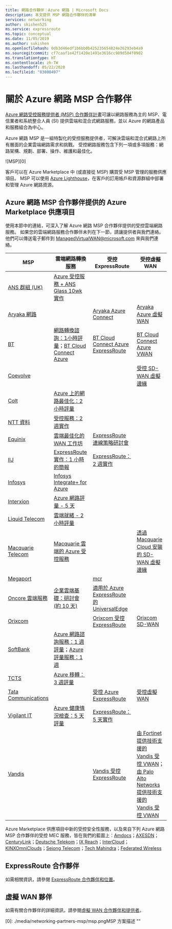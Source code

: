 ```yaml
---
title: 網路合作夥伴：Azure 網路 | Microsoft Docs
description: 本文提供 MSP 網路合作夥伴的清單
services: networking
author: skishen525
ms.service: expressroute
ms.topic: conceptual
ms.date: 11/05/2019
ms.author: sukishen
ms.openlocfilehash: 0db3d46edf1b6bb0b425235654824e26293eb4a9
ms.sourcegitcommit: cf7caaf1e42f1420e1491e3616cc989d504f0902
ms.translationtype: HT
ms.contentlocale: zh-TW
ms.lasthandoff: 05/22/2020
ms.locfileid: "83800497"
---
```

# <a name="about-azure-networking-msp-partners"></a>關於 Azure 網路 MSP 合作夥伴

[Azure 網路受控服務提供者 (MSP) 合作夥伴計畫](https://azure.microsoft.com/blog/enhancing-the-customer-experience-with-the-azure-networking-msp-partner-program/)可讓以網路服務為主的 MSP、電信業者和系統整合人員 (SI) 提供雲端和混合式網路服務，並以 Azure 的網路產品和服務組合為中心。

Azure 網路 MSP 是一組特製化的受控服務提供者，可解決雲端和混合式網路上所有層面的企業雲端網路需求和挑戰。 受控網路服務包含下列一項或多項服務：網路架構、規劃、部署、操作、維護和最佳化。

![MSP][0]

客戶可以在 Azure Marketplace 中 (或直接從 MSP) 購買受 MSP 管理的服務供應項目。 MSP 可以使用 [Azure Lighthouse](https://azure.microsoft.com/services/azure-lighthouse/)，在客戶的訂用帳戶和資源群組中部署和管理 Azure 網路資源。

## <a name="azure-marketplace-offers-by-azure-networking-msp-partners"></a><a name="msp"></a>Azure 網路 MSP 合作夥伴提供的 Azure Marketplace 供應項目

使用本節中的連結，可深入了解 Azure 網路 MSP 合作夥伴提供的受控雲端網路服務。 如果您的雲端網路服務合作夥伴未列在下一節，請讓提供者與我們連絡。 他們可以傳送電子郵件到 ManagedVirtualWAN@microsoft.com 來與我們連絡。 

| **MSP** | **雲端網路轉換服務** | **受控 ExpressRoute** | **受控虛擬 WAN** |
| ---| ---| ---| ---|
|[ANS 群組 (UK)](https://www.ans.co.uk/)|[Azure 受控服務 + ANS Glass 10wk 實作](https://azuremarketplace.microsoft.com/en-us/marketplace/consulting-services/ans_group.glassms)|||||
|[Aryaka 網路](https://www.aryaka.com/azure-msp-vwan-managed-service-provider-launch-partner-aryaka/)||[Aryaka Azure Connect](https://azuremarketplace.microsoft.com/en-us/marketplace/apps/aryaka.cloudconnect_azure_19?tab=Overview)|[Aryaka Azure 虛擬 WAN](https://azuremarketplace.microsoft.com/marketplace/apps/aryaka.cloudconnect_azure_19?tab=Overview) | | |
|[BT](https://www.globalservices.bt.com/en/solutions/products/cloud-connect-azure)|[網路轉換諮詢：1小時評量](https://azuremarketplace.microsoft.com/en-us/marketplace/consulting-services/bt-americas-inc.network-transformation-consulting)；[BT Cloud Connect Azure](https://azuremarketplace.microsoft.com/en-us/marketplace/apps/bt-americas-inc.bt-cca-lh-001?tab=Overview)|[BT Cloud Connect Azure ExpressRoute](https://azuremarketplace.microsoft.com/en-us/marketplace/apps/bt-americas-inc.bt-cca-lh-003?tab=Overview)|[BT Cloud Connect Azure VWAN](https://azuremarketplace.microsoft.com/en-us/marketplace/apps/bt-americas-inc.bt-cca-lh-002?tab=Overview)|||
|[Coevolve](https://www.coevolve.com/services/azure-networking-services/)|||[受控 SD-WAN 虛擬邊緣](https://azuremarketplace.microsoft.com/en-us/marketplace/apps/coevolveptylimited1581027739259.managed-vmware-sdwan-edge?tab=Overview)|||
|[Colt](https://www.colt.net/why-colt/strategic-alliances/microsoft-partnership/msp/)|[Azure 上的網路最佳化：2 小時評量](https://azuremarketplace.microsoft.com/en-us/marketplace/consulting-services/colttechnologyservices.azure_networking)|||||
|[NTT 資料](https://us.nttdata.com/en/digital/cloud-transformation)|[受控服務：2 週實作](https://azuremarketplace.microsoft.com/en-us/marketplace/consulting-services/nttdata-2932930.managed_service)|||||
|[Equinix](https://www.equinix.com/)|[雲端最佳化的 WAN 工作坊](https://azuremarketplace.microsoft.com/en-us/marketplace/apps/equinix.cloudoptimizedwan?tab=Overview)|[ExpressRoute 連線策略研討會](https://azuremarketplace.microsoft.com/en-us/marketplace/apps/equinix.expressroutestrategy?tab=Overview)||||
|[IIJ](https://www.iij.ad.jp/biz/cloudex/)|[ExpressRoute 實作：1 小時的簡報](https://azuremarketplace.microsoft.com/en-us/marketplace/consulting-services/internet_initiative_japan_inc.iij_cxm_consulting)|[ExpressRoute：2 週實作](https://azuremarketplace.microsoft.com/en-us/marketplace/consulting-services/internet_initiative_japan_inc.iij_cxmer_consulting)||||
|[Infosys](https://www.infosys.com/services/microsoft-cloud-business/pages/index.aspx)|[Infosys Integrate+ for Azure](https://azuremarketplace.microsoft.com/en-us/marketplace/apps/infosysltd.infosys-integrate-for-azure?tab=Overview)|||||
|[Interxion](https://www.interxion.com/products/interconnection/cloud-connect/support-your-cloud-strategy/)|[Azure 網路評量 - 5 天](https://azuremarketplace.microsoft.com/en-us/marketplace/consulting-services/interxionhq.inxn_azure_networking_assessment)|||||
|[Liquid Telecom](https://liquidcloud.africa/azure-networking)|[雲端就緒 - 2 小時評量](https://azuremarketplace.microsoft.com/en-us/marketplace/consulting-services/liquidtelecommunicationsoperationslimited.liquid_cloud_readiness_assessment)|||||
|[Macquarie Telecom](https://macquariecloudservices.com/azure-managed-services/)|[Macquarie 雲端的 Azure 受控服務](https://azuremarketplace.microsoft.com/en-us/marketplace/apps/macquariecloudservices.managed_services?tab=Overview)||[透過 Macquarie Cloud 安裝的 SD-WAN 虛擬邊緣](https://azuremarketplace.microsoft.com/en-us/marketplace/apps/macquariecloudservices.nanaged_network_services?tab=Overview)|||
|[Megaport](https://www.megaport.com/services/microsoft-expressroute/)||[mcr](https://azuremarketplace.microsoft.com/en-us/marketplace/apps/megaport1582290752989.megaport_mcr?tab=Overview)||||
|[Oncore 雲端服務]( https://www.oncore.cloud/services/ue-for-expressroute/)|[企業雲端基礎：研討會 (約 10 天)](https://azuremarketplace.microsoft.com/en-us/marketplace/consulting-services/oncore_cloud_services-4944214.oncore_cloud_onboard_201810)|[適用於 Azure ExpressRoute 的 UniversalEdge](https://azuremarketplace.microsoft.com/en-us/marketplace/apps/oncore_cloud_services-4944214.universaledge_for_expressroute?tab=Overview)||||
|[Orixcom]( https://www.orixcom.com/cloud-solutions/)||[Orixcom 受控 ExpressRoute](https://azuremarketplace.microsoft.com/en-us/marketplace/apps/orixcom.orixcom_managed_expressroute?tab=Overview)|[Orixcom SD-WAN](https://azuremarketplace.microsoft.com/en-us/marketplace/apps/orixcom.orixcom_sd_wan?tab=Overview)|||
|[SoftBank]( https://www.softbank.jp/biz/nw/nwp/cloud_access/direct_access_for_az/)|[Azure 網路諮詢服務：1 週評量](https://azuremarketplace.microsoft.com/en-us/marketplace/consulting-services/sbmpn.softbank_nw_msp_service_azure)；[Azure 評量服務：1 週](https://azuremarketplace.microsoft.com/en-us/marketplace/consulting-services/sbmpn.softbank_msp_service_azure_01?tab=Overview&pub_source=email&pub_status=success)|||||
|[TCTS](https://www.tatacommunications-ts.com/index.php)|[Azure 移轉：3 週評量](https://azuremarketplace.microsoft.com/en-us/marketplace/consulting-services/tcs.azure_migration_assessment)|||||
|[Tata Communications](https://www.tatacommunications.com/about/our-alliances/microsoft-alliance/)||[受控 Azure ExpressRoute](https://azuremarketplace.microsoft.com/en-us/marketplace/apps/tata_communications.managed_expressroute?tab=Overview)|[受控虛擬 WAN](https://azuremarketplace.microsoft.com/en-us/marketplace/apps/tata_communications.managed_azure_vwan_for_sdwan?tab=Overview)|||
|[Vigilant IT](https://vigilant.it/manage-cloud-service/)|[Azure 健康情況檢查：5 天評量](https://azuremarketplace.microsoft.com/en-us/marketplace/consulting-services/vigilant-it.ahc01)|[ExpressRoute：5 天實作](https://azuremarketplace.microsoft.com/en-us/marketplace/consulting-services/vigilant-it.erd01)|||
|[Vandis](https://www.vandis.com/microsoft-azure-practice/)||[Vandis 受控 ExpressRoute](https://azuremarketplace.microsoft.com/en-us/marketplace/apps/vandis.vandis_managed_expressroute?tab=Overview)|[由 Fortinet 提供技術支援的 Vandis 受控 VWAN](https://azuremarketplace.microsoft.com/en-us/marketplace/apps/vandis.vandis_managed_vwan_powered_by_fortinet?tab=Overview)；[由 Palo Alto Networks 提供技術支援的 Vandis 受控 VWAN](https://azuremarketplace.microsoft.com/en-us/marketplace/apps/vandis.vandis_managed_vwan_powered_by_palo_alto_networks?tab=Overview)|

Azure Marketplace 供應項目中新的受控安全性服務，以及來自下列 Azure 網路 MSP 合作夥伴的受控 MEC 服務，皆在我們的藍圖上：[Amdocs](https://www.amdocs.com/)；[AXESDN](https://www.axesdn.com/en/azure-msp.html)；[CenturyLink](https://www.centurylink.com/business/networking/cloud-connectivity.html)；[Deutsche Telekom](https://www.telekom.com/en/media/media-information/archive/deutsche-telekom-offers-managed-network-services-for-microsoft-azure-598406)；[IX Reach](https://www.ixreach.com/services/sdn-cloud-connect/)；[InterCloud](https://intercloud.com/partners/microsoft-azure/)；[KINX](https://www.kinx.net/service/cloud/?lang=en)[OmniClouds](https://omniclouds.com/services/)；[Sejong Telecom](https://www.sejongtelecom.net/en/pages/service/cloud_ms)；[Tech Mahindra](https://networkservices.techmahindra.com/pages/default.aspx)；[Federated Wireless](https://www.federatedwireless.com/caas/)

## <a name="expressroute-partners"></a><a name="expressroute"></a>ExpressRoute 合作夥伴

如需相關資訊，請參閱 [ExpressRoute 合作夥伴和位置](../expressroute/expressroute-locations-providers.md)。

## <a name="virtual-wan-partners"></a><a name="vwan"></a>虛擬 WAN 夥伴

如需有關合作夥伴的詳細資訊，請參閱[虛擬 WAN 合作夥伴和提供者](../virtual-wan/virtual-wan-locations-partners.md)。

<!--Image References-->
[0]: ./media/networking-partners-msp/msp.pngMSP 方案描述 ""
